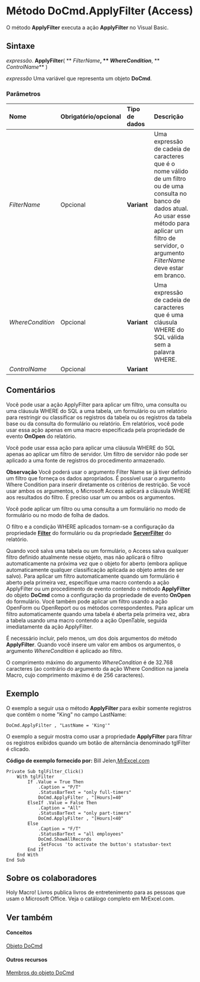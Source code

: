 
# Método DoCmd.ApplyFilter (Access)

O método  **ApplyFilter** executa a ação **ApplyFilter** no Visual Basic.


## Sintaxe

 _expressão_. **ApplyFilter**( ** _FilterName_**, ** _WhereCondition_**, ** _ControlName_** )

 _expressão_ Uma variável que representa um objeto **DoCmd**.


### Parâmetros



|**Nome**|**Obrigatório/opcional**|**Tipo de dados**|**Descrição**|
|:-----|:-----|:-----|:-----|
| _FilterName_|Opcional|**Variant**|Uma expressão de cadeia de caracteres que é o nome válido de um filtro ou de uma consulta no banco de dados atual. Ao usar esse método para aplicar um filtro de servidor, o argumento  _FilterName_ deve estar em branco.|
| _WhereCondition_|Opcional|**Variant**|Uma expressão de cadeia de caracteres que é uma cláusula WHERE do SQL válida sem a palavra WHERE.|
| _ControlName_|Opcional|**Variant**||

## Comentários

Você pode usar a ação ApplyFilter para aplicar um filtro, uma consulta ou uma cláusula WHERE do SQL a uma tabela, um formulário ou um relatório para restringir ou classificar os registros da tabela ou os registros da tabela base ou da consulta do formulário ou relatório. Em relatórios, você pode usar essa ação apenas em uma macro especificada pela propriedade de evento  **OnOpen** do relatório.

Você pode usar essa ação para aplicar uma cláusula WHERE do SQL apenas ao aplicar um filtro de servidor. Um filtro de servidor não pode ser aplicado a uma fonte de registros do procedimento armazenado.


 **Observação**  Você poderá usar o argumento Filter Name se já tiver definido um filtro que forneça os dados apropriados. É possível usar o argumento Where Condition para inserir diretamente os critérios de restrição. Se você usar ambos os argumentos, o Microsoft Access aplicará a cláusula WHERE aos resultados do filtro. É preciso usar um ou ambos os argumentos.

Você pode aplicar um filtro ou uma consulta a um formulário no modo de formulário ou no modo de folha de dados.

O filtro e a condição WHERE aplicados tornam-se a configuração da propriedade  **[Filter](5eb49f82-8519-981c-a663-9862736ac95f.md)** do formulário ou da propriedade **[ServerFilter](e73ad797-8c76-705f-080b-2d0f3423cb39.md)** do relatório.

Quando você salva uma tabela ou um formulário, o Access salva qualquer filtro definido atualmente nesse objeto, mas não aplicará o filtro automaticamente na próxima vez que o objeto for aberto (embora aplique automaticamente qualquer classificação aplicada ao objeto antes de ser salvo). Para aplicar um filtro automaticamente quando um formulário é aberto pela primeira vez, especifique uma macro contendo a ação ApplyFilter ou um procedimento de evento contendo o método  **ApplyFilter** do objeto **DoCmd** como a configuração da propriedade de evento **OnOpen** do formulário. Você também pode aplicar um filtro usando a ação OpenForm ou OpenReport ou os métodos correspondentes. Para aplicar um filtro automaticamente quando uma tabela é aberta pela primeira vez, abra a tabela usando uma macro contendo a ação OpenTable, seguida imediatamente da ação ApplyFilter.

É necessário incluir, pelo menos, um dos dois argumentos do método  **ApplyFilter**. Quando você insere um valor em ambos os argumentos, o argumento _WhereCondition_ é aplicado ao filtro.

O comprimento máximo do argumento  _WhereCondition_ é de 32.768 caracteres (ao contrário do argumento da ação Where Condition na janela Macro, cujo comprimento máximo é de 256 caracteres).


## Exemplo

O exemplo a seguir usa o método  **ApplyFilter** para exibir somente registros que contêm o nome "King" no campo LastName:


```
DoCmd.ApplyFilter , "LastName = 'King'"
```



O exemplo a seguir mostra como usar a propriedade  **ApplyFilter** para filtrar os registros exibidos quando um botão de alternância denominado tglFilter é clicado.

 **Código de exemplo fornecido por:** Bill Jelen,[MrExcel.com](http://www.mrexcel.com/)




```
Private Sub tglFilter_Click()
    With tglFilter
        If .Value = True Then
            .Caption = "P/T"
            .StatusBarText = "only full-timers"
            DoCmd.ApplyFilter , "[Hours]=40"
        ElseIf .Value = False Then
            .Caption = "All"
            .StatusBarText = "only part-timers"
            DoCmd.ApplyFilter , "[Hours]<40"
        Else
            .Caption = "F/T"
            .StatusBarText = "all employees"
            DoCmd.ShowAllRecords
            .SetFocus 'to activate the button's statusbar-text
        End If
    End With
End Sub
```


## Sobre os colaboradores
<a name="AboutContributors"> </a>

Holy Macro! Livros publica livros de entretenimento para as pessoas que usam o Microsoft Office. Veja o catálogo completo em MrExcel.com.


## Ver também
<a name="AboutContributors"> </a>


#### Conceitos


[Objeto DoCmd](3ce44cca-9979-0a1e-9787-079a52ce528f.md)
#### Outros recursos


[Membros do objeto DoCmd](3e7ade9e-86e4-0751-188b-5d31c9101651.md)